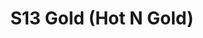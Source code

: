 ---
title: S13 Gold (Hot N Gold)
permalink: "/teams/s13-gold"
members:
- Will Jackson - Captain
- Sheerod Wilkerson - QB
- AJ Anderson
- Kendrick Daniel
- James Davis
- Brian Donohoe
- Antwon Hines
- Terrance Laney
- Christopher Melhauser
- Milan Patel
- Vimal Rao
- Matt Sauer
- Jordan Strieter
teamid: 4816
name: S13 Gold
color: Hot N Gold
division: ''
---